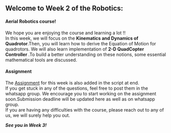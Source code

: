 ## Welcome to Week 2 of the Robotics:
#### Aerial Robotics course!
We hope you are enjoying the course and learning a lot !! </br>
In this week, we will focus on the **Kinematics and Dynamics of Quadrotor**.Then, you will learn how to derive the Equation of Motion for quadrotors. We will also learn implementation of **2-D QuadCopter Controller** .To build a better understanding on these notions, some essential mathematical tools are discussed.</br>



#### Assignment 
The [Assignment](http://github.com/AeromodellingClubIITB/Aerial-Robotics/blob/main/week_1/Assignment%201.pdf) for this week is also added in the script at end.</br>
If you get stuck in any of the questions, feel free to post them in the whatsapp group. We encourage you to start working on the assignment soon.Submission deadline will be updated here as well as on whatsapp group.</br>
If you are having any difficulties with the course, please reach out to any of us, we will surely help you out.</br>


***See you in Week 3!***
